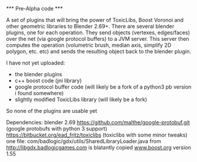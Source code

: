 *** Pre-Alpha code ***

A set of plugins that will bring the power of ToxicLibs, Boost Voronoi and other geometric libraries to Blender 2.69+.
There are several blender plugins, one for each operation. They send objects (vertexes, edges/faces) over the net (via google 
protocol buffers) to a JVM server. This server then computes the operation (volumetric brush, median axis, 
simplify 2D polygon, etc. etc) and sends the resulting object back to the blender plugin.

I have not yet uploaded:
* the blender plugins
* c++ boost code (jni library)
* google protocol buffer code (will likely be a fork of a python3 pb version i found somewhere)
* slightly modified ToxicLibs library (will likely be a fork)

So none of the plugins are usable yet

Dependencies:
blender 2.69
https://github.com/malthe/google-protobuf.git (google protobufs with python 3 support) 
https://bitbucket.org/ead_fritz/toxiclibs     (toxiclibs with some minor tweaks)
one file: com/badlogic/gdx/utils/SharedLibraryLoader.java from http://libgdx.badlogicgames.com is blatantly copied
www.boost.org version 1.55
 
